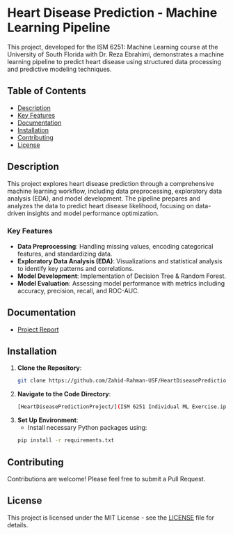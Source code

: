# Heart Disease Prediction - Machine Learning Pipeline

This project, developed for the ISM 6251: Machine Learning course at the University of South Florida with Dr. Reza Ebrahimi, demonstrates a machine learning pipeline to predict heart disease using structured data processing and predictive modeling techniques.

## Table of Contents
- [Description](#description)
- [Key Features](#key-features)
- [Documentation](#documentation)
- [Installation](#installation)
- [Contributing](#contributing)
- [License](#license)

## Description
This project explores heart disease prediction through a comprehensive machine learning workflow, including data preprocessing, exploratory data analysis (EDA), and model development. The pipeline prepares and analyzes the data to predict heart disease likelihood, focusing on data-driven insights and model performance optimization.

### Key Features
- **Data Preprocessing**: Handling missing values, encoding categorical features, and standardizing data.
- **Exploratory Data Analysis (EDA)**: Visualizations and statistical analysis to identify key patterns and correlations.
- **Model Development**: Implementation of Decision Tree & Random Forest.
- **Model Evaluation**: Assessing model performance with metrics including accuracy, precision, recall, and ROC-AUC.

## Documentation
- [Project Report](https://youtu.be/geknwQDeZ88)

## Installation
1. **Clone the Repository**:
    ```bash
    git clone https://github.com/Zahid-Rahman-USF/HeartDiseasePredictionProject.git
    ```
2. **Navigate to the Code Directory**:
    ```bash
    [HeartDiseasePredictionProject/](ISM 6251 Individual ML Exercise.ipynb)
    ```
3. **Set Up Environment**:
    - Install necessary Python packages using:
    ```bash
    pip install -r requirements.txt
    ```

## Contributing
Contributions are welcome! Please feel free to submit a Pull Request.

## License
This project is licensed under the MIT License - see the [LICENSE](LICENSE) file for details.
